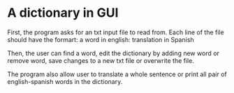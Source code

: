 # A dictionary in GUI


First, the program asks for an txt input file to read from. Each line of the file should have the formart: a word in english: translation in Spanish

Then, the user can find a word, edit the dictionary by adding new word or remove word, save changes to a new txt file or overwrite the file.

The program also allow user to translate a whole sentence or print all pair of english-spanish words in the dictionary.
